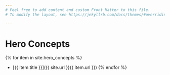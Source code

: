 ```yaml
---
# Feel free to add content and custom Front Matter to this file.
# To modify the layout, see https://jekyllrb.com/docs/themes/#overriding-theme-defaults

---
```

# Hero Concepts
{% for item in site.hero_concepts %}
- [{{ item.title }}]({{ site.url }}{{ item.url }})
{% endfor %}
